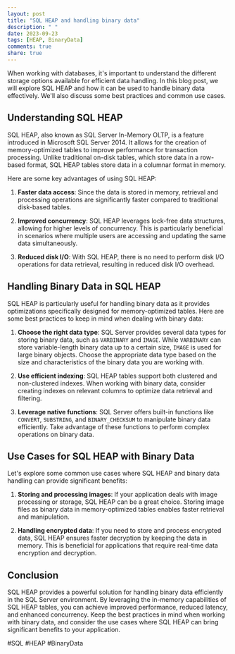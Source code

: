 ```yaml
---
layout: post
title: "SQL HEAP and handling binary data"
description: " "
date: 2023-09-23
tags: [HEAP, BinaryData]
comments: true
share: true
---
```


When working with databases, it's important to understand the different storage options available for efficient data handling. In this blog post, we will explore SQL HEAP and how it can be used to handle binary data effectively. We'll also discuss some best practices and common use cases.

## Understanding SQL HEAP

SQL HEAP, also known as SQL Server In-Memory OLTP, is a feature introduced in Microsoft SQL Server 2014. It allows for the creation of memory-optimized tables to improve performance for transaction processing. Unlike traditional on-disk tables, which store data in a row-based format, SQL HEAP tables store data in a columnar format in memory.

Here are some key advantages of using SQL HEAP:

1. **Faster data access**: Since the data is stored in memory, retrieval and processing operations are significantly faster compared to traditional disk-based tables.

2. **Improved concurrency**: SQL HEAP leverages lock-free data structures, allowing for higher levels of concurrency. This is particularly beneficial in scenarios where multiple users are accessing and updating the same data simultaneously.

3. **Reduced disk I/O**: With SQL HEAP, there is no need to perform disk I/O operations for data retrieval, resulting in reduced disk I/O overhead.

## Handling Binary Data in SQL HEAP

SQL HEAP is particularly useful for handling binary data as it provides optimizations specifically designed for memory-optimized tables. Here are some best practices to keep in mind when dealing with binary data:

1. **Choose the right data type**: SQL Server provides several data types for storing binary data, such as `VARBINARY` and `IMAGE`. While `VARBINARY` can store variable-length binary data up to a certain size, `IMAGE` is used for large binary objects. Choose the appropriate data type based on the size and characteristics of the binary data you are working with.

2. **Use efficient indexing**: SQL HEAP tables support both clustered and non-clustered indexes. When working with binary data, consider creating indexes on relevant columns to optimize data retrieval and filtering.

3. **Leverage native functions**: SQL Server offers built-in functions like `CONVERT`, `SUBSTRING`, and `BINARY_CHECKSUM` to manipulate binary data efficiently. Take advantage of these functions to perform complex operations on binary data.

## Use Cases for SQL HEAP with Binary Data

Let's explore some common use cases where SQL HEAP and binary data handling can provide significant benefits:

1. **Storing and processing images**: If your application deals with image processing or storage, SQL HEAP can be a great choice. Storing image files as binary data in memory-optimized tables enables faster retrieval and manipulation.

2. **Handling encrypted data**: If you need to store and process encrypted data, SQL HEAP ensures faster decryption by keeping the data in memory. This is beneficial for applications that require real-time data encryption and decryption.

## Conclusion

SQL HEAP provides a powerful solution for handling binary data efficiently in the SQL Server environment. By leveraging the in-memory capabilities of SQL HEAP tables, you can achieve improved performance, reduced latency, and enhanced concurrency. Keep the best practices in mind when working with binary data, and consider the use cases where SQL HEAP can bring significant benefits to your application.

#SQL #HEAP #BinaryData